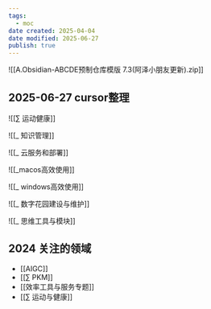 ```yaml
---
tags:
  - moc
date created: 2025-04-04
date modified: 2025-06-27
publish: true
---
```

![[A.Obsidian-ABCDE预制仓库模版 7.3(阿泽小朋友更新).zip]]


## 2025-06-27 cursor整理

![[∑ 运动健康]]

![[_ 知识管理]]

![[_ 云服务和部署]]

![[_macos高效使用]]

![[_ windows高效使用]]

![[_ 数字花园建设与维护]]

![[_ 思维工具与模块]]

## 2024 关注的领域

- [[AIGC]]
- [[∑ PKM]]
- [[效率工具与服务专题]]
- [[∑ 运动与健康]]
